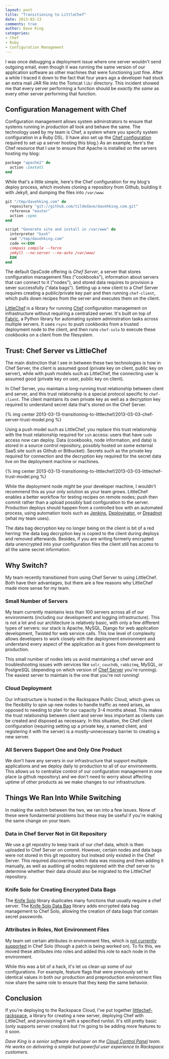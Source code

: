 ```yaml
---
layout: post
title: "Transitioning to LittleChef"
date: 2013-03-13
comments: true
author: Dave King
categories:
- Chef
- Ruby
- Configuration Management
---
```

I was once debugging a deployment issue where one server wouldn't send outgoing email, even though it was running the same version of our application software as other machines that were functioning just fine.  After a while I traced it down to the fact that four years ago a developer had stuck an extra mail JAR file into the Tomcat `lib/` directory.  This incident showed me that every server performing a function should be _exactly the same_ as every other server performing that function.

<!-- more -->

## Configuration Management with Chef

Configuration management allows system adminstrators to ensure that systems running in production all look and behave the same.  The technology used by my team is Chef, a system where you specify system configuration in a Ruby DSL.  (I have also set up the [Chef configuration](https://github.com/tildedave/davehking.com-chef) required to set up a server hosting this blog.)  As an example, here's the Chef resource that I use to ensure that Apache is installed on the servers hosting my blog:

```ruby
package "apache2" do
  action :install
end
```

While that's a little simple, here's the Chef configuration for my blog's deploy process, which involves cloning a repository from Github, building it with Jekyll, and dumping the files into `/var/www`:

```ruby
git "/tmp/davehking.com" do
  repository "git://github.com/tildedave/davehking.com.git"
  reference "master"
  action :sync
end

script "Generate site and install in /var/www" do
  interpreter "bash"
  cwd "/tmp/davehking.com"
  code <<-EOH
  compass compile --force
  jekyll --no-server --no-auto /var/www/
  EOH
end
```

The default OpsCode offering is *Chef Server*, a server that stores configuration management files ("cookbooks"), information about servers  that can connect to it ("nodes"), and stored data requires  to provision a sever successfully ("data bags").  Setting up a new client to a Chef Server requires creating a public/private key pair and then running `chef-client`, which pulls down recipes from the server and executes them on the client.

[LittleChef](https://github.com/tobami/littlechef) is a library for running [Chef](http://www.opscode.com/) configuration management on infrastructure without requiring a centralized server.  It's built on top of [Fabric](http://fabfile.org), a Python library for automating system adminstration tasks across multiple servers.  It uses `rsync` to push cookbooks from a trusted deployment node to the client, and then runs `chef-solo` to execute these cookbooks on a client from the filesystem.

## Trust: Chef Server vs LittleChef

The main distinction that I see in between these two technologies is how in Chef Server, the client is assumed good (private key on client, public key on server), while with push models such as LittleChef, the connecting user is assumed good (private key on user, public key on client).

In Chef Server, you maintain a long-running trust relationship between client and server, and this trust relationship is a special protocol specific to `chef-client`.  The client maintains its own private key as well as a decryption key required to understand secret data that's stored on the Chef Server.

{% img center 2013-03-13-transitioning-to-littlechef/2013-03-03-chef-server-trust-model.png %}

Using a push model such as LittleChef, you replace this trust relationship with the trust relationship required for `ssh` access: users that have `sudo` access now can deploy.  Data (cookbooks, node information, and data) is stored in a source control repository, possibly hosted on some external SaaS site such as Github or Bitbucket).  Secrets such as the private key required for connection and the decryption key required for the secret data live on the deployment machine or machines.

{% img center 2013-03-13-transitioning-to-littlechef/2013-03-03-littlechef-trust-model.png %}

While the deployment node *might* be your developer machine, I wouldn't recommend this as your only solution as your team grows.  LittleChef enables a better workflow for testing recipes on remote nodes; push then commit rather than a upload possibly bad configuration to the server.  Production deploys should happen from a controlled box with an automated process, using automation tools such as [Jenkins](http://jenkins-ci.org/), [Deployinator](https://github.com/etsy/deployinator), or [Dreadnot](https://github.com/racker/dreadnot) (what my team uses).

The data bag decryption key no longer being on the client is bit of a red herring: the data bag decryption key is copied to the client during deploys and removed afterwards.  Besides, if you are writing formerly encrypted data unencrypted into your configuration files the client still has access to all the same secret information.

## Why Switch?

My team recently transitioned from using Chef Server to using LittleChef.  Both have their advantages, but there are a few reasons why LittleChef made more sense for my team.

### Small Number of Servers

My team currently maintains less than 100 servers across all of our environments (including our development and logging infrastructure).  This is not a lot and our architecture is relatively basic, with only a few different types of servers: our stack is Apache, MySQL, Django for web application development, Twisted for web service calls.  This low level of complexity allows developers to work closely with the deployment environment and understand every aspect of the application as it goes from development to production.

This small number of nodes lets us avoid maintaining a chef server and troubleshooting issues with services like `solr`, `couchdb`, `rabbitmq`, MySQL, or PostgreSQL (depending on which version of [Chef Server](http://www.opscode.com/blog/2013/02/15/the-making-of-erchef-the-chef-11-server/) you're running).  The easiest server to maintain is the one that you're not running!

### Cloud Deployment

Our infrastructure is hosted in the Rackspace Public Cloud, which gives us the flexibility to spin up new nodes to handle traffic as need arises, as opposed to needing to plan for our capacity 3-4 months ahead.   This makes the trust relationship between client and server less important as clients can be created and disposed as necessary.  In this situation, the Chef client configuration (requiring setting up a private key, a named client, and registering it with the server) is a mostly-unnecessary barrier to creating a new server.

### All Servers Support One and Only One Product

We don't have any servers in our infrastructure that support multiple applications and we deploy daily to production to all of our environments.  This allows us to centralize control of our configuration management in one place (a github repository) and we don't need to worry about affecting uptime of other products as we make changes to our infrastructure.

## Things We Ran Into While Switching

In making the switch between the two, we ran into a few issues.  None of these were fundamental problems but these may be useful if you're making the same change on your team.

### Data in Chef Server Not in Git Repository

We use a git repostiry to keep track of our chef data, which is then uploaded to Chef Server on commit.  However, certain nodes and data bags were not stored in this git repository but instead only existed in the Chef Server.  This required discovering which data was missing and then adding it manually, as well as auditing all nodes registered with the chef server to determine whether their data should also be migrated to the LittleChef repository.

### Knife Solo for Creating Encrypted Data Bags

The [Knife Solo](https://github.com/matschaffer/knife-solo) library duplicates many functions that usually require a chef server.  The [Knife Solo Data Bag](https://github.com/thbishop/knife-solo_data_bag) library adds encrypted data bag management to Chef Solo, allowing the creation of data bags that contain secret passwords.

### Attributes in Roles, Not Environment Files

My team set certain attributes in environment files, which is [not currently supported](http://tickets.opscode.com/browse/CHEF-3356) in Chef Solo (though a patch is being worked on).  To fix this, we moved these attributes into roles and added this role to each node in the environment.

While this was a bit of a hack, it's let us clean up some of our configurations.  For example, feature flags that were previously set to identical values in both our production and preproduction environment files now share the same role to ensure that they keep the same behavior.

## Conclusion

If you're deploying to the Rackspace Cloud, I've put together [littlechef-rackspace](https://github.com/tildedave/littlechef-rackspace), a library for creating a new server, deploying Chef with LittleChef, and provisioning it with a specified runlist.  It's still pretty basic (only supports server creation) but I'm going to be adding more features to it soon.

_Dave King is a senior software developer on the [Cloud Control Panel](http://www.rackspace.com/blog/cool-features-in-the-new-rackspace-cloud-control-panel/) team.  He works on delivering a simple but powerful user experience to Rackspace customers._
